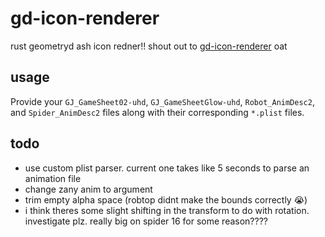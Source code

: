 # gd-icon-renderer

rust geometryd ash icon redner!! shout out to [gd-icon-renderer](https://github.com/oatmealine/gd-icon-renderer) oat

## usage

Provide your `GJ_GameSheet02-uhd`, `GJ_GameSheetGlow-uhd`, `Robot_AnimDesc2`, and `Spider_AnimDesc2` files along with their corresponding `*.plist` files.

## todo

- use custom plist parser. current one takes like 5 seconds to parse an animation file
- change zany anim to argument
- trim empty alpha space (robtop didnt make the bounds correctly :sob:)
- i think theres some slight shifting in the transform to do with rotation. investigate plz. really big on spider 16 for some reason????